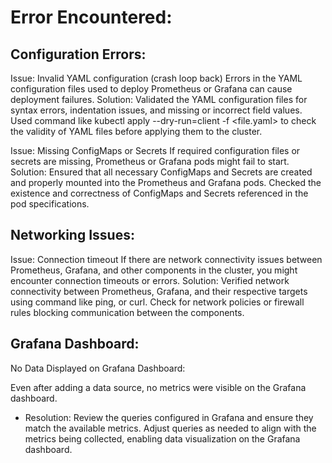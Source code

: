 

# Error Encountered:

## Configuration Errors:

Issue: Invalid YAML configuration (crash loop back)
Errors in the YAML configuration files used to deploy Prometheus or Grafana can cause deployment failures.
Solution:
Validated the YAML configuration files for syntax errors, indentation issues, and missing or incorrect field values.
Used command like kubectl apply --dry-run=client -f <file.yaml> to check the validity of YAML files before applying them to the cluster.

    
Issue: Missing ConfigMaps or Secrets
If required configuration files or secrets are missing, Prometheus or Grafana pods might fail to start.
Solution:
Ensured that all necessary ConfigMaps and Secrets are created and properly mounted into the Prometheus and Grafana pods.
Checked the existence and correctness of ConfigMaps and Secrets referenced in the pod specifications.

    
## Networking Issues:

Issue: Connection timeout
If there are network connectivity issues between Prometheus, Grafana, and other components in the cluster, you might encounter connection timeouts or errors.
Solution:
Verified network connectivity between Prometheus, Grafana, and their respective targets using command like ping, or curl.
Check for network policies or firewall rules blocking communication between the components.


## Grafana Dashboard:

No Data Displayed on Grafana Dashboard:

  Even after adding a data source, no metrics were visible on the Grafana dashboard.

  - Resolution: Review the queries configured in Grafana and ensure they match the available metrics. Adjust queries as needed to align with the metrics being collected, enabling data visualization on the Grafana dashboard.
    
